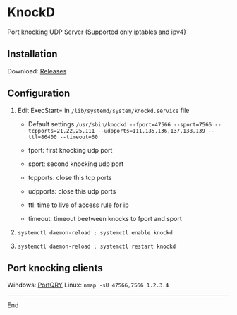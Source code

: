 # KnockD

Port knocking UDP Server (Supported only iptables and ipv4)

Installation
--------

Download: <a href="https://github.com/eltaline/knockd/releases">Releases</a>

Configuration
--------

1. Edit ExecStart= in ```/lib/systemd/system/knockd.service``` file

    - Default settings ```/usr/sbin/knockd --fport=47566 --sport=7566 --tcpports=21,22,25,111 --udpports=111,135,136,137,138,139 --ttl=86400 --timeout=60```

    - fport: first knocking udp port
    - sport: second knocking udp port
    - tcpports: close this tcp ports
    - udpports: close this udp ports
    - ttl: time to live of access rule for ip
    - timeout: timeout beetween knocks to fport and sport

2. ```systemctl daemon-reload ; systemctl enable knockd```
3. ```systemctl daemon-reload ; systemctl restart knockd```

Port knocking clients
--------

Windows: <a href="https://www.microsoft.com/en-us/download/confirmation.aspx?id=24009">PortQRY</a>
Linux: ```nmap -sU 47566,7566 1.2.3.4```

--------
End